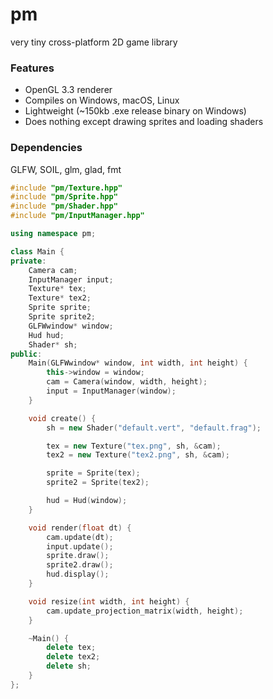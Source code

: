 # pm
very tiny cross-platform 2D game library
### Features
* OpenGL 3.3 renderer
* Compiles on Windows, macOS, Linux
* Lightweight (~150kb .exe release binary on Windows)
* Does nothing except drawing sprites and loading shaders
### Dependencies
GLFW, SOIL, glm, glad, fmt
```c++
#include "pm/Texture.hpp"
#include "pm/Sprite.hpp"
#include "pm/Shader.hpp"
#include "pm/InputManager.hpp"

using namespace pm;

class Main {
private:
    Camera cam;
    InputManager input;
    Texture* tex;
    Texture* tex2;
    Sprite sprite;
    Sprite sprite2;
    GLFWwindow* window;
    Hud hud;
    Shader* sh;
public:
    Main(GLFWwindow* window, int width, int height) {
        this->window = window;
        cam = Camera(window, width, height);
        input = InputManager(window);
    }

    void create() {
        sh = new Shader("default.vert", "default.frag");

        tex = new Texture("tex.png", sh, &cam);
        tex2 = new Texture("tex2.png", sh, &cam);

        sprite = Sprite(tex);
        sprite2 = Sprite(tex2);

        hud = Hud(window);
    }

    void render(float dt) {
        cam.update(dt);
        input.update();
        sprite.draw();
        sprite2.draw();
        hud.display();
    }

    void resize(int width, int height) {
        cam.update_projection_matrix(width, height);
    }

    ~Main() {
        delete tex;
        delete tex2;
        delete sh;
    }
};
```

